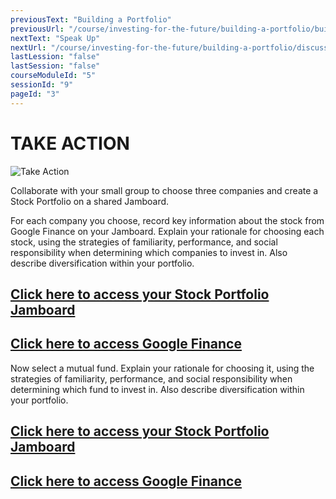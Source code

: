 ```yaml
---
previousText: "Building a Portfolio"
previousUrl: "/course/investing-for-the-future/building-a-portfolio/building-a-portfolio"
nextText: "Speak Up"
nextUrl: "/course/investing-for-the-future/building-a-portfolio/discussion"
lastLession: "false"
lastSession: "false"
courseModuleId: "5"
sessionId: "9"
pageId: "3"
---
```



# TAKE ACTION
![Take Action](/assets/img/take-action.jpg)


Collaborate with your small group to choose three companies and create a Stock Portfolio on a shared Jamboard. 

For each company you choose, record key information about the stock from Google Finance on your Jamboard. Explain your rationale for choosing each stock, using the strategies of familiarity, performance, and social responsibility when determining which companies to invest in. Also describe diversification within your portfolio. 


## <a href="https://jamboard.google.com/d/1CC2_HfIGskml4d3k5aoRC87w4QxKpWOlvsPj6wQzKmo/edit?usp=sharing" target="_blank">Click here to access your Stock Portfolio Jamboard</a>

## <a href="https://www.google.com/finance/" target="_blank">Click here to access Google Finance</a>

Now select a mutual fund. Explain your rationale for choosing it, using the strategies of familiarity, performance, and social responsibility when determining which fund to invest in. Also describe diversification within your portfolio. 

## <a href="https://jamboard.google.com/d/1CC2_HfIGskml4d3k5aoRC87w4QxKpWOlvsPj6wQzKmo/edit?usp=sharing" target="_blank">Click here to access your Stock Portfolio Jamboard</a>
## <a href="https://www.google.com/finance/" target="_blank">Click here to access Google Finance</a>


